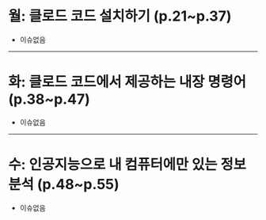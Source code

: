# 월: 클로드 코드 설치하기 (p.21~p.37)
- 이슈없음
---
# 화: 클로드 코드에서 제공하는 내장 명령어 (p.38~p.47)
- 이슈없음
---
# 수: 인공지능으로 내 컴퓨터에만 있는 정보 분석 (p.48~p.55)
- 이슈없음